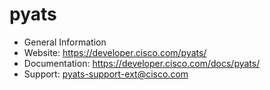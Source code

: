 # pyats

- General Information
- Website: https://developer.cisco.com/pyats/
- Documentation: https://developer.cisco.com/docs/pyats/
- Support: pyats-support-ext@cisco.com
